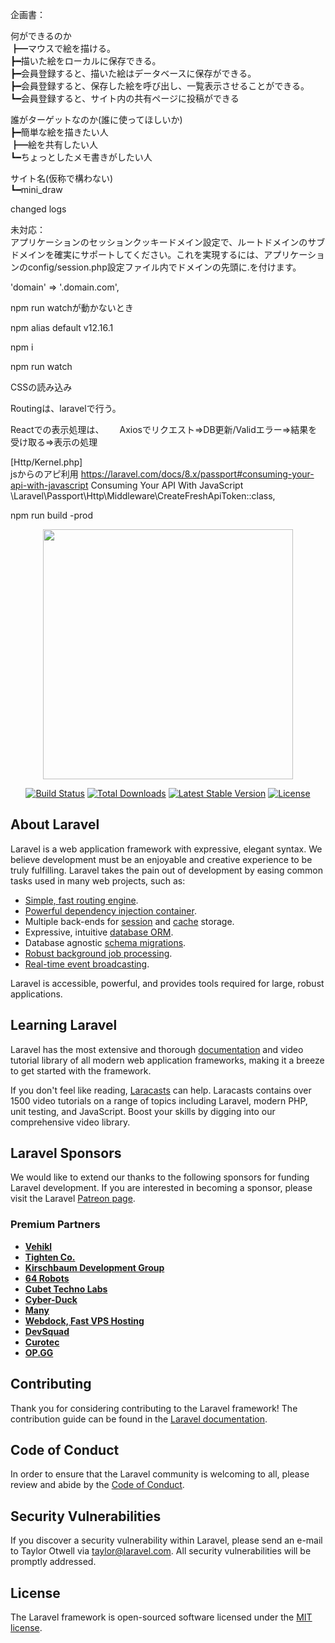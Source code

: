 企画書：  
  
何ができるのか  
    ┣━マウスで絵を描ける。  
    ┣━描いた絵をローカルに保存できる。  
    ┣━会員登録すると、描いた絵はデータベースに保存ができる。  
    ┣━会員登録すると、保存した絵を呼び出し、一覧表示させることができる。  
    ┗━会員登録すると、サイト内の共有ページに投稿ができる  
  
誰がターゲットなのか(誰に使ってほしいか)  
    ┣━簡単な絵を描きたい人  
    ┣━絵を共有したい人  
    ┗━ちょっとしたメモ書きがしたい人  
  
サイト名(仮称で構わない)  
    ┗━mini_draw  
  
  
changed logs  

未対応：  
アプリケーションのセッションクッキードメイン設定で、ルートドメインのサブドメインを確実にサポートしてください。これを実現するには、アプリケーションのconfig/session.php設定ファイル内でドメインの先頭に.を付けます。  
  
'domain' => '.domain.com',  




npm run watchが動かないとき
  
npm alias default v12.16.1  
  
npm i  
  
npm run watch  
  
  
CSSの読み込み  
<link rel="stylesheet" href="{{ asset('css/style.css') }}">

Routingは、laravelで行う。

Reactでの表示処理は、　　
Axiosでリクエスト⇒DB更新/Validエラー⇒結果を受け取る⇒表示の処理　　

[Http/Kernel.php]  
jsからのアピ利用 https://laravel.com/docs/8.x/passport#consuming-your-api-with-javascript Consuming Your API With JavaScript
            \Laravel\Passport\Http\Middleware\CreateFreshApiToken::class,  
  
npm  run build -prod  
  
  
<p align="center"><a href="https://laravel.com" target="_blank"><img src="https://raw.githubusercontent.com/laravel/art/master/logo-lockup/5%20SVG/2%20CMYK/1%20Full%20Color/laravel-logolockup-cmyk-red.svg" width="400"></a></p>

<p align="center">
<a href="https://travis-ci.org/laravel/framework"><img src="https://travis-ci.org/laravel/framework.svg" alt="Build Status"></a>
<a href="https://packagist.org/packages/laravel/framework"><img src="https://img.shields.io/packagist/dt/laravel/framework" alt="Total Downloads"></a>
<a href="https://packagist.org/packages/laravel/framework"><img src="https://img.shields.io/packagist/v/laravel/framework" alt="Latest Stable Version"></a>
<a href="https://packagist.org/packages/laravel/framework"><img src="https://img.shields.io/packagist/l/laravel/framework" alt="License"></a>
</p>

## About Laravel

Laravel is a web application framework with expressive, elegant syntax. We believe development must be an enjoyable and creative experience to be truly fulfilling. Laravel takes the pain out of development by easing common tasks used in many web projects, such as:

- [Simple, fast routing engine](https://laravel.com/docs/routing).
- [Powerful dependency injection container](https://laravel.com/docs/container).
- Multiple back-ends for [session](https://laravel.com/docs/session) and [cache](https://laravel.com/docs/cache) storage.
- Expressive, intuitive [database ORM](https://laravel.com/docs/eloquent).
- Database agnostic [schema migrations](https://laravel.com/docs/migrations).
- [Robust background job processing](https://laravel.com/docs/queues).
- [Real-time event broadcasting](https://laravel.com/docs/broadcasting).

Laravel is accessible, powerful, and provides tools required for large, robust applications.

## Learning Laravel

Laravel has the most extensive and thorough [documentation](https://laravel.com/docs) and video tutorial library of all modern web application frameworks, making it a breeze to get started with the framework.

If you don't feel like reading, [Laracasts](https://laracasts.com) can help. Laracasts contains over 1500 video tutorials on a range of topics including Laravel, modern PHP, unit testing, and JavaScript. Boost your skills by digging into our comprehensive video library.

## Laravel Sponsors

We would like to extend our thanks to the following sponsors for funding Laravel development. If you are interested in becoming a sponsor, please visit the Laravel [Patreon page](https://patreon.com/taylorotwell).

### Premium Partners

- **[Vehikl](https://vehikl.com/)**
- **[Tighten Co.](https://tighten.co)**
- **[Kirschbaum Development Group](https://kirschbaumdevelopment.com)**
- **[64 Robots](https://64robots.com)**
- **[Cubet Techno Labs](https://cubettech.com)**
- **[Cyber-Duck](https://cyber-duck.co.uk)**
- **[Many](https://www.many.co.uk)**
- **[Webdock, Fast VPS Hosting](https://www.webdock.io/en)**
- **[DevSquad](https://devsquad.com)**
- **[Curotec](https://www.curotec.com/services/technologies/laravel/)**
- **[OP.GG](https://op.gg)**

## Contributing

Thank you for considering contributing to the Laravel framework! The contribution guide can be found in the [Laravel documentation](https://laravel.com/docs/contributions).

## Code of Conduct

In order to ensure that the Laravel community is welcoming to all, please review and abide by the [Code of Conduct](https://laravel.com/docs/contributions#code-of-conduct).

## Security Vulnerabilities

If you discover a security vulnerability within Laravel, please send an e-mail to Taylor Otwell via [taylor@laravel.com](mailto:taylor@laravel.com). All security vulnerabilities will be promptly addressed.

## License

The Laravel framework is open-sourced software licensed under the [MIT license](https://opensource.org/licenses/MIT).
